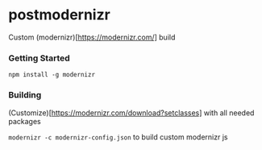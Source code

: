 # postmodernizr

Custom (modernizr)[https://modernizr.com/] build

### Getting Started

`npm install -g modernizr`

### Building

(Customize)[https://modernizr.com/download?setclasses] with all needed packages

`modernizr -c modernizr-config.json` to build custom modernizr js
